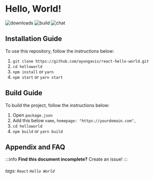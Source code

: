 # Hello, World!

![downloads](https://img.shields.io/github/downloads/atom/atom/total.svg)
![build](https://img.shields.io/appveyor/ci/:user/:repo.svg)
![chat](https://img.shields.io/discord/:serverId.svg)

## Installation Guide

To use this repository, follow the instructions below:

1. `git clone https://github.com/ayungavis/react-hello-world.git`
2. `cd helloworld`
3. `npm install` or `yarn`
4. `npm start` or `yarn start`

## Build Guide

To build the project, follow the instructions below:

1. Open `package.json`
2. Add this below `name`, `homepage: "https://yourdomain.com",`
3. `cd helloworld`
4. `npm build` or `yarn build`

## Appendix and FAQ

:::info
**Find this document incomplete?** Create an issue!
:::

###### tags: `React` `Hello World`
